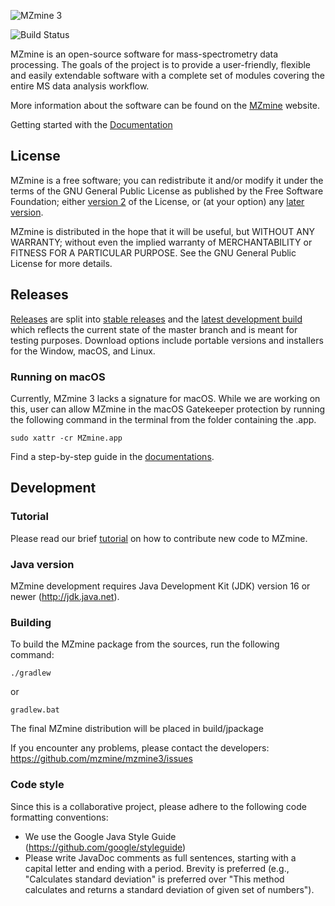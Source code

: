 ![MZmine 3](logo/MZmine_logo_RGB.png)

![Build Status](https://github.com/mzmine/mzmine3/actions/workflows/gradle.yml/badge.svg?event=push)

MZmine is an open-source software for mass-spectrometry data processing. The goals of the project is
to provide a user-friendly, flexible and easily extendable software with a complete set of modules
covering the entire MS data analysis workflow.

More information about the software can be found on the [MZmine](http://mzmine.github.io) website.

Getting started with the [Documentation](https://mzmine.github.io/mzmine_documentation/index.html)

## License

MZmine is a free software; you can redistribute it and/or modify it under the terms of the GNU
General Public License as published by the Free Software Foundation;
either [version 2](http://www.gnu.org/licenses/gpl-2.0.html) of the License, or (at your option)
any [later version](http://www.gnu.org/licenses/gpl.html).

MZmine is distributed in the hope that it will be useful, but WITHOUT ANY WARRANTY; without even the
implied warranty of MERCHANTABILITY or FITNESS FOR A PARTICULAR PURPOSE. See the GNU General Public
License for more details.

## Releases

[Releases](https://github.com/mzmine/mzmine3/releases?q=&expanded=true) are split into [stable releases](https://github.com/mzmine/mzmine3/releases/latest)
and
the [latest development build](https://github.com/mzmine/mzmine3/releases/tag/Development-release)
which reflects the current state of the master branch and is meant for testing purposes. Download
options include portable versions and installers for the Window, macOS, and Linux.

### Running on macOS

Currently, MZmine 3 lacks a signature for macOS. While we are working on this, user can allow MZmine
in the macOS Gatekeeper protection by running the following command in the terminal from the folder
containing the .app.

```
sudo xattr -cr MZmine.app
```

Find a step-by-step guide in the [documentations](https://mzmine.github.io/mzmine_documentation/getting_started.html#on-macos).


## Development

### Tutorial

Please read our brief [tutorial](http://mzmine.github.io/development.html) on how to contribute new
code to MZmine.

### Java version

MZmine development requires Java Development Kit (JDK) version 16 or newer (http://jdk.java.net).

### Building

To build the MZmine package from the sources, run the following command:

    ./gradlew

or

    gradlew.bat

The final MZmine distribution will be placed in build/jpackage

If you encounter any problems, please contact the developers:
https://github.com/mzmine/mzmine3/issues

### Code style

Since this is a collaborative project, please adhere to the following code formatting conventions:

* We use the Google Java Style Guide (https://github.com/google/styleguide)
* Please write JavaDoc comments as full sentences, starting with a capital letter and ending with a
  period. Brevity is preferred (e.g., "Calculates standard deviation" is preferred over "This method
  calculates and returns a standard deviation of given set of numbers").

